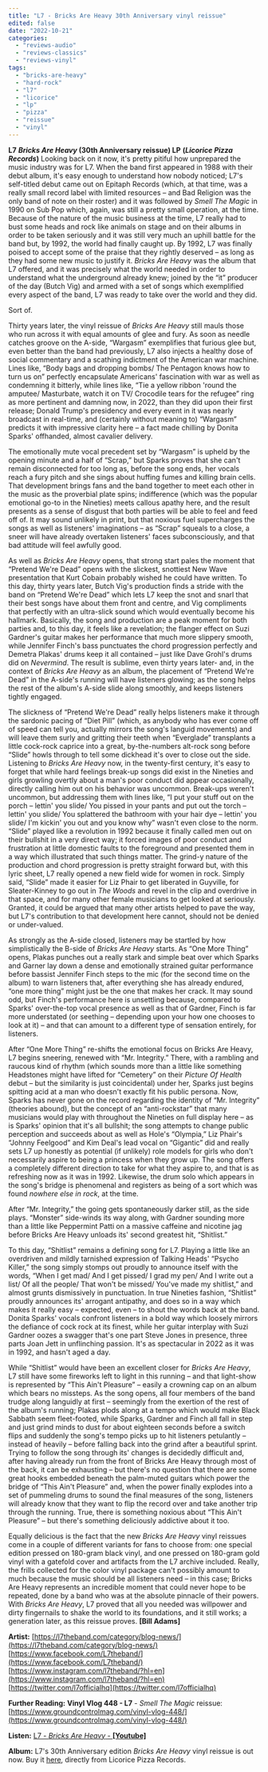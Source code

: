 ```yaml
---
title: "L7 - Bricks Are Heavy 30th Anniversary vinyl reissue"
edited: false
date: "2022-10-21"
categories:
  - "reviews-audio"
  - "reviews-classics"
  - "reviews-vinyl"
tags:
  - "bricks-are-heavy"
  - "hard-rock"
  - "l7"
  - "licorice"
  - "lp"
  - "pizza"
  - "reissue"
  - "vinyl"
---
```


**L7** **_Bricks Are Heavy_ (30th Anniversary reissue) LP** **(_Licorice Pizza Records_)** Looking back on it now, it's pretty pitiful how unprepared the music industry was for L7. When the band first appeared in 1988 with their debut album, it's easy enough to understand how nobody noticed; L7's self-titled debut came out on Epitaph Records (which, at that time, was a really small record label with limited resources – and Bad Religion was the only band of note on their roster) and it was followed by _Smell The Magic_ in 1990 on Sub Pop which, again, was still a pretty small operation, at the time. Because of the nature of the music business at the time, L7 really had to bust some heads and rock like animals on stage and on their albums in order to be taken seriously and it was still very much an uphill battle for the band but, by 1992, the world had finally caught up. By 1992, L7 was finally poised to accept some of the praise that they rightly deserved – as long as they had some new music to justify it. _Bricks Are Heavy_ was the album that L7 offered, and it was precisely what the world needed in order to understand what the underground already knew; joined by the “it” producer of the day (Butch Vig) and armed with a set of songs which exemplified every aspect of the band, L7 was ready to take over the world and they did.

Sort of.

Thirty years later, the vinyl reissue of _Bricks Are Heavy_ still mauls those who run across it with equal amounts of glee and fury. As soon as needle catches groove on the A-side, “Wargasm” exemplifies that furious glee but, even better than the band had previously, L7 also injects a healthy dose of social commentary and a scathing indictment of the American war machine. Lines like, “Body bags and dropping bombs/ The Pentagon knows how to turn us on” perfectly encapsulate Americans' fascination with war as well as condemning it bitterly, while lines like, “Tie a yellow ribbon 'round the amputee/ Masturbate, watch it on TV/ Crocodile tears for the refugee” ring as more pertinent and damning now, in 2022, than they did upon their first release; Donald Trump's presidency and every event in it was nearly broadcast in real-time, and (certainly without meaning to) “Wargasm” predicts it with impressive clarity here – a fact made chilling by Donita Sparks' offhanded, almost cavalier delivery.

The emotionally mute vocal precedent set by “Wargasm” is upheld by the opening minute and a half of “Scrap,” but Sparks proves that she can't remain disconnected for too long as, before the song ends, her vocals reach a fury pitch and she sings about huffing fumes and killing brain cells. That development brings fans and the band together to meet each other in the music as the proverbial plate spins; indifference (which was the popular emotional go-to in the Nineties) meets callous apathy here, and the result presents as a sense of disgust that both parties will be able to feel and feed off of. It may sound unlikely in print, but that noxious fuel supercharges the songs as well as listeners' imaginations – as “Scrap” squeals to a close, a sneer will have already overtaken listeners' faces subconsciously, and that bad attitude will feel awfully good.

As well as _Bricks Are Heavy_ opens, that strong start pales the moment that “Pretend We're Dead” opens with the slickest, snottiest New Wave presentation that Kurt Cobain probably wished he could have written. To this day, thirty years later, Butch Vig's production finds a stride with the band on “Pretend We're Dead” which lets L7 keep the snot and snarl that their best songs have about them front and centre, and Vig compliments that perfectly with an ultra-slick sound which would eventually become his hallmark. Basically, the song and production are a peak moment for both parties and, to this day, it feels like a revelation; the flanger effect on Suzi Gardner's guitar makes her performance that much more slippery smooth, while Jennifer Finch's bass punctuates the chord progression perfectly and Demetra Plakas' drums keep it all contained – just like Dave Grohl's drums did on _Nevermind_. The result is sublime, even thirty years later- and, in the context of _Bricks Are Heavy_ as an album, the placement of “Pretend We're Dead” in the A-side's running will have listeners glowing; as the song helps the rest of the album's A-side slide along smoothly, and keeps listeners tightly engaged.

The slickness of “Pretend We're Dead” really helps listeners make it through the sardonic pacing of “Diet Pill” (which, as anybody who has ever come off of speed can tell you, actually mirrors the song's languid movements) and will leave them surly and gritting their teeth when “Everglade” transplants a little cock-rock caprice into a great, by-the-numbers alt-rock song before “Slide” howls through to tell some dickhead it's over to close out the side. Listening to _Bricks Are Heavy_ now, in the twenty-first century, it's easy to forget that while hard feelings break-up songs did exist in the Nineties and girls growling overtly about a man's poor conduct did appear occasionally, directly calling him out on his behavior was uncommon. Break-ups weren't uncommon, but addressing them with lines like, “I put your stuff out on the porch – lettin' you slide/ You pissed in your pants and put out the torch – lettin' you slide/ You splattered the bathroom with your hair dye – lettin' you slide/ I'm kickin' you out and you know why” wasn't even close to the norm. “Slide” played like a revolution in 1992 because it finally called men out on their bullshit in a very direct way; it forced images of poor conduct and frustration at little domestic faults to the foreground and presented them in a way which illustrated that such things matter. The grind-y nature of the production and chord progression is pretty straight forward but, with this lyric sheet, L7 really opened a new field wide for women in rock. Simply said, “Slide” made it easier for Liz Phair to get liberated in Guyville, for Sleater-Kinney to go out in _The Woods_ and revel in the clip and overdrive in that space, and for many other female musicians to get looked at seriously. Granted, it could be argued that many other artists helped to pave the way, but L7's contribution to that development here cannot, should not be denied or under-valued.

As strongly as the A-side closed, listeners may be startled by how simplistically the B-side of _Bricks Are Heavy_ starts. As “One More Thing” opens, Plakas punches out a really stark and simple beat over which Sparks and Garner lay down a dense and emotionally strained guitar performance before bassist Jennifer Finch steps to the mic (for the second time on the album) to warn listeners that, after everything she has already endured, “one more thing” might just be the one that makes her crack. It may sound odd, but Finch's performance here is unsettling because, compared to Sparks' over-the-top vocal presence as well as that of Gardner, Finch is far more understated (or seething – depending upon your how one chooses to look at it) – and that can amount to a different type of sensation entirely, for listeners.

After “One More Thing” re-shifts the emotional focus on Bricks Are Heavy, L7 begins sneering, renewed with “Mr. Integrity.” There, with a rambling and raucous kind of rhythm (which sounds more than a little like something Headstones might have lifted for “Cemetery” on their _Picture Of Health_ debut – but the similarity is just coincidental) under her, Sparks just begins spitting acid at a man who doesn't exactly fit his public persona. Now, Sparks has never gone on the record regarding the identity of “Mr. Integrity” (theories abound), but the concept of an “anti-rockstar” that many musicians would play with throughout the Nineties on full display here – as is Sparks' opinion that it's all bullshit; the song attempts to change public perception and succeeds about as well as Hole's “Olympia,” Liz Phair's “Johnny Feelgood” and Kim Deal's lead vocal on “Gigantic” did and really sets L7 up honestly as potential (if unlikely) role models for girls who don't necessarily aspire to being a princess when they grow up. The song offers a completely different direction to take for what they aspire to, and that is as refreshing now as it was in 1992. Likewise, the drum solo which appears in the song's bridge is phenomenal and registers as being of a sort which was found _nowhere else in rock_, at the time.

After “Mr. Integrity,” the going gets spontaneously darker still, as the side plays. “Monster” side-winds its way along, with Gardner sounding more than a little like Peppermint Patti on a massive caffeine and nicotine jag before Bricks Are Heavy unloads its' second greatest hit, “Shitlist.”

To this day, “Shitlist” remains a defining song for L7. Playing a little like an overdriven and mildly tarnished expression of Talking Heads' “Psycho Killer,” the song simply stomps out proudly to announce itself with the words, “When I get mad/ And I get pissed/ I grad my pen/ And I write out a list/ Of all the people/ That won't be missed/ You've made my shitlist,” and almost grunts dismissively in punctuation. In true Nineties fashion, “Shitlist” proudly announces its' arrogant antipathy, and does so in a way which makes it really easy – expected, even – to shout the words back at the band. Donita Sparks' vocals confront listeners in a bold way which loosely mirrors the defiance of cock rock at its finest, while her guitar interplay with Suzi Gardner oozes a swagger that's one part Steve Jones in presence, three parts Joan Jett in unflinching passion. It's as spectacular in 2022 as it was in 1992, and hasn't aged a day.

While “Shitlist” would have been an excellent closer for _Bricks Are Heavy_, L7 still have some fireworks left to light in this running – and that light-show is represented by “This Ain't Pleasure” – easily a crowning cap on an album which bears no missteps. As the song opens, all four members of the band trudge along languidly at first – seemingly from the exertion of the rest of the album's running; Plakas plods along at a tempo which would make Black Sabbath seem fleet-footed, while Sparks, Gardner and Finch all fall in step and just grind minds to dust for about eighteen seconds before a switch flips and suddenly the song's tempo picks up to hit listeners petulantly – instead of heavily – before falling back into the grind after a beautiful sprint. Trying to follow the song through its' changes is decidedly difficult and, after having already run from the front of Bricks Are Heavy through most of the back, it can be exhausting – but there's no question that there are some great hooks embedded beneath the palm-muted guitars which power the bridge of “This Ain't Pleasure” and, when the power finally explodes into a set of pummeling drums to sound the final measures of the song, listeners will already know that they want to flip the record over and take another trip through the running. True, there is something noxious about “This Ain't Pleasure” – but there's something deliciously addictive about it too.

Equally delicious is the fact that the new _Bricks Are Heavy_ vinyl reissues come in a couple of different variants for fans to choose from: one special edition pressed on 180-gram black vinyl, and one pressed on 180-gram gold vinyl with a gatefold cover and artifacts from the L7 archive included. Really, the frills collected for the color vinyl package can't possibly amount to much because the music should be all listeners need – in this case; Bricks Are Heavy represents an incredible moment that could never hope to be repeated, done by a band who was at the absolute pinnacle of their powers. With _Bricks Are Heavy_, L7 proved that all you needed was willpower and dirty fingernails to shake the world to its foundations, and it still works; a generation later, as this reissue proves. **\[Bill Adams\]**

**Artist:** [https://l7theband.com/category/blog-news/](https://l7theband.com/category/blog-news/) [https://www.facebook.com/L7theband/](https://www.facebook.com/L7theband/) [https://www.instagram.com/l7theband/?hl=en](https://www.instagram.com/l7theband/?hl=en) [https://twitter.com/l7officialhq](https://twitter.com/l7officialhq)

**Further Reading:** **Vinyl Vlog 448 - L7** - _Smell The Magic_ reissue: [https://www.groundcontrolmag.com/vinyl-vlog-448/](https://www.groundcontrolmag.com/vinyl-vlog-448/)

**Listen:** [L7 - _Bricks Are Heavy_ \- **\[Youtube\]**](https://www.youtube.com/watch?v=fA0fZ3LARsw&list=PL6ogdCG3tAWglMOdA6mTDOs-ithJVKiUa)

**Album:** L7's 30th Anniversary edition _Bricks Are Heavy_ vinyl reissue is out now. Buy it [here](https://rollinglivestudios.com/pages/l7-bricks-are-heavy), directly from Licorice Pizza Records.
